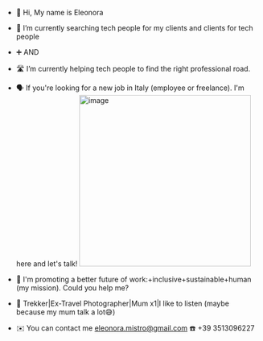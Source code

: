 - 👋 Hi, My name is Eleonora 
- 🔗 I’m currently searching tech people for my clients and clients for tech people
- ➕ AND
- 🛣️ I’m currently helping tech people to find the right professional road. 
- 🗣️ If you're looking for a new job in Italy (employee or freelance). I'm here and let's talk!
  <img width="341" alt="image" src="https://github.com/EleonoraMistro/EleonoraMistro/assets/171784445/fc6ed43b-6cb9-40b7-823b-9cb2adf022bf">


- 🚀 I'm promoting a better future of work:+inclusive+sustainable+human (my mission). Could you help me?
- 🐾 Trekker|Ex-Travel Photographer|Mum x1|I like to listen (maybe because my mum talk a lot😅)
- ✉️ You can contact me eleonora.mistro@gmail.com ☎️ +39 3513096227
<!---
EleonoraMistro/EleonoraMistro is a ✨ special ✨ repository because its `README.md` (this file) appears on your GitHub profile.
You can click the Preview link to take a look at your changes.
--->
